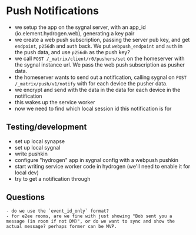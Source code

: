 # Push Notifications
 - we setup the app on the sygnal server, with an app_id (io.element.hydrogen.web), generating a key pair
 - we create a web push subscription, passing the server pub key, and get `endpoint`, `p256dh` and `auth` back. We put `webpush_endpoint` and `auth` in the push data, and use `p256dh` as the push key?
 - we call `POST /_matrix/client/r0/pushers/set` on the homeserver with the sygnal instance url. We pass the web push subscription as pusher data.
 - the homeserver wants to send out a notification, calling sygnal on `POST /_matrix/push/v1/notify` with for each device the pusher data.
 - we encrypt and send with the data in the data for each device in the notification
 - this wakes up the service worker
 - now we need to find which local session id this notification is for

## Testing/development

 - set up local synapse
 - set up local sygnal
 - write pushkin
 - configure "hydrogen" app in sygnal config with a webpush pushkin
 - start writing service worker code in hydrogen (we'll need to enable it for local dev)
 - try to get a notification through

## Questions

    - do we use the `event_id_only` format?
    - for e2ee rooms, are we fine with just showing "Bob sent you a message (in room if not DM)", or do we want to sync and show the actual message? perhaps former can be MVP.
